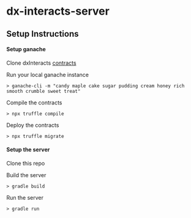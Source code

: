 # dx-interacts-server

## Setup Instructions

#### Setup ganache

Clone dxInteracts [contracts](https://github.com/Effsy/dx-interacts)


Run your local ganache instance

`> ganache-cli -m "candy maple cake sugar pudding cream honey rich smooth crumble sweet treat"`

Compile the contracts

`> npx truffle compile`

Deploy the contracts

`> npx truffle migrate`

#### Setup the server

Clone this repo


Build the server

`> gradle build`

Run the server

`> gradle run`
